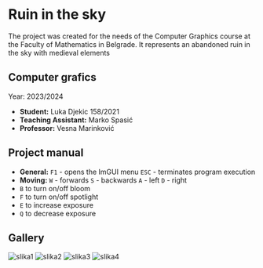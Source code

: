 # Ruin in the sky
The project was created for the needs of the Computer Graphics course at the Faculty of Mathematics in Belgrade.
It represents an abandoned ruin in the sky with medieval elements

## Computer grafics
Year: 2023/2024
+ **Student:** Luka Djekic 158/2021
+ **Teaching Assistant:** Marko Spasić
+ **Professor:** Vesna Marinković

## Project manual
+ **General:**
    `F1` - opens the ImGUI menu
    `ESC` - terminates program execution
+ **Moving:**
    `W` - forwards
    `S` - backwards
    `A` - left
    `D` - right
+ `B` to turn on/off bloom
+ `F` to turn on/off spotlight
+ `E` to increase exposure 
+ `Q` to decrease exposure 

## Gallery

![slika1](https://github.com/lule04/matf-grafika/assets/155033071/95cdeb97-763c-4625-8767-4d8933cc3710)
![slika2](https://github.com/lule04/matf-grafika/assets/155033071/3b06e4cb-97e8-4216-9141-3d92734e98fb)
![slika3](https://github.com/lule04/matf-grafika/assets/155033071/377890bf-1988-4cf2-999e-6afbc0b295f4)
![slika4](https://github.com/lule04/matf-grafika/assets/155033071/4c2f9aed-f3c8-4bcf-a535-1e63ffc1a102)


